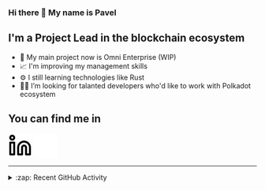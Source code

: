 ### Hi there 👋 My name is Pavel

## I'm a Project Lead in the blockchain ecosystem 

- 🚀 My main project now is Omni Enterprise (WIP)
- 📈 I'm improving my management skills
- ⚙️ I still learning technologies like Rust
- 🧑‍💻 I’m looking for talanted developers who'd like to work with Polkadot ecosystem

## You can find me in
[![website](./img/linkedin-light.svg)](https://www.linkedin.com/in/golovkinpl/)
[![website](./img/linkedin-dark.svg)](https://www.linkedin.com/in/golovkinpl/)

---

<details>
  <summary>:zap: Recent GitHub Activity</summary>
  
<!--START_SECTION:activity-->
1. 🎉 Merged PR [#711](https://github.com/novasamatech/metadata-portal/pull/711) in [novasamatech/metadata-portal](https://github.com/novasamatech/metadata-portal)
2. 🎉 Merged PR [#708](https://github.com/novasamatech/metadata-portal/pull/708) in [novasamatech/metadata-portal](https://github.com/novasamatech/metadata-portal)
3. 🎉 Merged PR [#707](https://github.com/novasamatech/metadata-portal/pull/707) in [novasamatech/metadata-portal](https://github.com/novasamatech/metadata-portal)
4. 🎉 Merged PR [#703](https://github.com/novasamatech/metadata-portal/pull/703) in [novasamatech/metadata-portal](https://github.com/novasamatech/metadata-portal)
5. 🎉 Merged PR [#702](https://github.com/novasamatech/metadata-portal/pull/702) in [novasamatech/metadata-portal](https://github.com/novasamatech/metadata-portal)
<!--END_SECTION:activity-->

</details>

